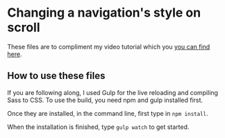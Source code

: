 # Changing a navigation's style on scroll

These files are to compliment my video tutorial which you [you can find here](https://youtu.be/RxnV9Xcw914).

## How to use these files
If you are following along, I used Gulp for the live reloading and compiling Sass to CSS. 
To use the build, you need npm and gulp installed first.

Once they are installed, in the command line, first type in `npm install`.

When the installation is finished, type `gulp watch` to get started.
